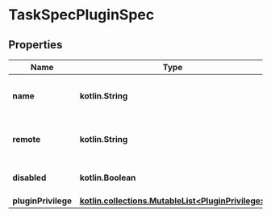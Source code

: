 
# TaskSpecPluginSpec

## Properties
| Name | Type | Description | Notes |
| ------------ | ------------- | ------------- | ------------- |
| **name** | **kotlin.String** | The name or &#39;alias&#39; to use for the plugin. |  [optional] |
| **remote** | **kotlin.String** | The plugin image reference to use. |  [optional] |
| **disabled** | **kotlin.Boolean** | Disable the plugin once scheduled. |  [optional] |
| **pluginPrivilege** | [**kotlin.collections.MutableList&lt;PluginPrivilege&gt;**](PluginPrivilege.md) |  |  [optional] |



